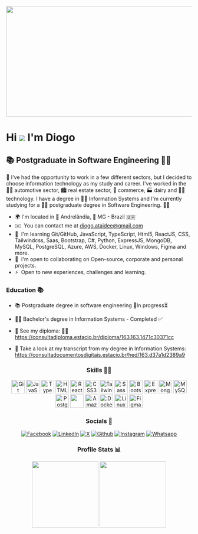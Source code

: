 <img src="https://github.com/diatsilva007/diatsilva007/assets/143373573/c2089099-c364-4b07-aa0a-6d5ca14d1e10" width="1280" height="300"/>

Hi ![](https://user-images.githubusercontent.com/18350557/176309783-0785949b-9127-417c-8b55-ab5a4333674e.gif) I'm Diogo
=======================================================================================================================================

📚 Postgraduate in Software Engineering 🧑‍💻
-------------------------------------------

🫸 I've had the opportunity to work in a few different sectors, but I decided to choose information technology as my study and career. I've worked in the 🧑‍🏭 automotive sector, 🏙️ real estate sector, 🌇 commerce, 🏭 dairy and 🧑‍💻 technology. I have a degree in 🧑‍🎓 Information Systems and I'm currently studying for a 👨‍🎓 postgraduate degree in Software Engineering. 🧑‍💻

* 🌍  I'm located in 🚩 Andrelândia, 🔺 MG - Brazil 🇧🇷 
* ✉️  You can contact me at [diogo.ataidee@gmail.com](mailto:diogo.ataidee@gmail.com)
* 🧠  I'm learning Git/GitHub, JavaScript, TypeScript, Html5, ReactJS, CSS, Tailwindcss, Saas, Bootstrap, C#, Python, ExpressJS, MongoDB, MySQL, PostgreSQL, Azure, AWS, Docker, Linux, Windows, Figma and more.
* 🤝  I'm open to collaborating on Open-source, corporate and personal projects.
* ⚡  Open to new experiences, challenges and learning.


### Education 📚

- 📚 Postgraduate degree in software engineering 🤞In progress⏳
 

- 👨‍🎓 Bachelor's degree in Information Systems - Completed ✅


- 🫸 See my diploma: 👨‍🎓
https://consultadiploma.estacio.br/diploma/163.163.1471c30371cc


- 🫸 Take a look at my transcript from my degree in Information Systems: https://consultadocumentosdigitais.estacio.br/hed/163.d37a1d2389a9


<div align="center">
 
### Skills 🧑‍💻
 
 <a href="https://git-scm.com/" target="_blank" rel="noreferrer"><img src="https://raw.githubusercontent.com/danielcranney/readme-generator/main/public/icons/skills/git-colored.svg" width="36" height="36" alt="Git" /></a> 
 <a href="https://developer.mozilla.org/en-US/docs/Web/JavaScript" target="_blank" rel="noreferrer"><img src="https://raw.githubusercontent.com/danielcranney/readme-generator/main/public/icons/skills/javascript-colored.svg" width="36" height="36" alt="JavaScript" /></a>
 <a href="https://www.typescriptlang.org/" target="_blank" rel="noreferrer"><img src="https://raw.githubusercontent.com/danielcranney/readme-generator/main/public/icons/skills/typescript-colored.svg" width="36" height="36" alt="TypeScript" /></a>
 <a href="https://developer.mozilla.org/en-US/docs/Glossary/HTML5" target="_blank" rel="noreferrer"><img src="https://raw.githubusercontent.com/danielcranney/readme-generator/main/public/icons/skills/html5-colored.svg" width="36" height="36" alt="HTML5" /></a>
 <a href="https://reactjs.org/" target="_blank" rel="noreferrer"><img src="https://raw.githubusercontent.com/danielcranney/readme-generator/main/public/icons/skills/react-colored.svg" width="36" height="36" alt="React" /></a>
 <a href="https://www.w3.org/TR/CSS/#css" target="_blank" rel="noreferrer"><img src="https://raw.githubusercontent.com/danielcranney/readme-generator/main/public/icons/skills/css3-colored.svg" width="36" height="36" alt="CSS3" /></a>
 <a href="https://tailwindcss.com/docs/installation" target="_blank" rel="noreferrer"><img src="https://cdn.icon-icons.com/icons2/2107/PNG/512/file_type_tailwind_icon_130128.png" width="36" height="36" alt="Tailwindcss" /></a>
 <a href="https://sass-lang.com/" target="_blank" rel="noreferrer"><img src="https://raw.githubusercontent.com/danielcranney/readme-generator/main/public/icons/skills/sass-colored.svg" width="36" height="36" alt="Sass" /></a>
 <a href="https://getbootstrap.com/" target="_blank" rel="noreferrer"><img src="https://raw.githubusercontent.com/danielcranney/readme-generator/main/public/icons/skills/bootstrap-colored.svg" width="36" height="36" alt="Bootstrap" /></a>
 <a href="https://expressjs.com/" target="_blank" rel="noreferrer"><img src="https://raw.githubusercontent.com/danielcranney/readme-generator/main/public/icons/skills/express-colored.svg" width="36" height="36" alt="Express" /></a>
 <a href="https://www.mongodb.com/" target="_blank" rel="noreferrer"><img src="https://raw.githubusercontent.com/danielcranney/readme-generator/main/public/icons/skills/mongodb-colored.svg" width="36" height="36" alt="MongoDB" /></a>
 <a href="https://www.mysql.com/" target="_blank" rel="noreferrer"><img src="https://raw.githubusercontent.com/danielcranney/readme-generator/main/public/icons/skills/mysql-colored.svg" width="36" height="36" alt="MySQL" /></a>
 <a href="https://www.postgresql.org/" target="_blank" rel="noreferrer"><img src="https://raw.githubusercontent.com/danielcranney/readme-generator/main/public/icons/skills/postgresql-colored.svg" width="36" height="36" alt="PostgreSQL" /></a>
 <a href="https://azure.microsoft.com/en-us/get-started/" target="_blank" rel="noreferrer"><img src="https://github.com/diatsilva007/diatsilva007/assets/143373573/550422da-6e21-4fb5-9392-cc666bdbf637" width="36" height="36"/></a>
 <a href="https://aws.amazon.com" target="_blank" rel="noreferrer"><img src="https://raw.githubusercontent.com/danielcranney/readme-generator/main/public/icons/skills/aws-colored.svg" width="36" height="36" alt="Amazon Web Services" /></a>
 <a href="https://www.docker.com/" target="_blank" rel="noreferrer"><img src="https://raw.githubusercontent.com/danielcranney/readme-generator/main/public/icons/skills/docker-colored.svg" width="36" height="36" alt="Docker" /></a>
 <a href="https://www.linux.org" target="_blank" rel="noreferrer"><img src="https://raw.githubusercontent.com/danielcranney/readme-generator/main/public/icons/skills/linux-colored.svg" width="36" height="36" alt="Linux" /></a>
 <a href="https://www.figma.com/" target="_blank" rel="noreferrer"><img src="https://raw.githubusercontent.com/danielcranney/readme-generator/main/public/icons/skills/figma-colored.svg" width="36" height="36" alt="Figma" /></a>
 

### Socials 🤳
 <p>
   <a href='https://www.facebook.com/diogoatsilva' target="_blank"><img alt='Facebook' src='https://img.shields.io/badge/Facebook-100000?style=plastic&logo=Facebook&logoColor=FFFFFF&labelColor=0165E1&color=0165E1'/></a> <a href='https://www.linkedin.com/in/diatsilva/' target="_blank"><img alt='LinkedIn' src='https://img.shields.io/badge/LinkedIn-100000?style=plastic&logo=LinkedIn&logoColor=FFFFFF&labelColor=0A66C2&color=0A66C2'/></a> </a> </a> <a href='https://twitter.com/diatsilva' target="_blank"><img alt='X' src='https://img.shields.io/badge/Twitter-100000?style=plastic&logo=X&logoColor=FFFFFF&labelColor=000000&color=000000'/></a> <a href='https://github.com/diatsilva007' target="_blank"><img alt='Github' src='https://img.shields.io/badge/GitHub-100000?style=plastic&logo=Github&logoColor=FFFFFF&labelColor=000000&color=000000'/></a> <a href='https://www.instagram.com/diatsilva' target="_blank"><img alt='Instagram' src='https://img.shields.io/badge/Instagram-100000?style=plastic&logo=Instagram&logoColor=FFFFFF&labelColor=FD1D1D&color=FD1D1D'/></a> <a href='https://wa.link/zhnxkx' target="_blank"><img alt='Whatsapp' src='https://img.shields.io/badge/Whatsapp-100000?style=plastic&logo=Whatsapp&logoColor=FFFFFF&labelColor=5FFC7B&color=5FFC7B'/></a>
 </p>

 ### Profile Stats 📊

<div>

 <img loading="lazy" height="180em" src="https://github-readme-stats.vercel.app/api?username=diatsilva007&show_icons=true&theme=highcontrast&include_all_commits=true&count_private=true"/>
 <a href="https://github.com/diatsilva007">
 <img loading="lazy" height="180em" src="https://github-readme-stats.vercel.app/api/top-langs/?username=diatsilva007&layout=compact&langs_count=7&theme=highcontrast"/>
 
</div>

</div>
